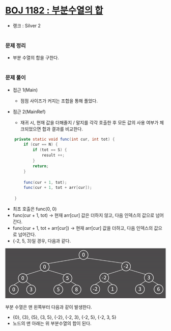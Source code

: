 # [BOJ 1182 : 부분수열의 합](https://www.acmicpc.net/problem/1182)
- 랭크 : Silver 2
  <br><br>

### 문제 정리
- 부분 수열의 합을 구한다.
  <br><br>

### 문제 풀이
- 접근 1(Main)
    - 점점 사이즈가 커지는 조합을 통해 풀었다.

- 점근 2(MainRef)
    - 재귀 시, 현재 값을 더해줄지 / 말지를 각각 호출한 후 모든 값의 사용 여부가 체크되었으면 합과 결과를 비교한다.

````java
    private static void func(int cur, int tot) {
        if (cur == N) {
            if (tot == S) {
                result ++;
            }
            return;
        }

        func(cur + 1, tot);
        func(cur + 1, tot + arr[cur]);

    }
````
- 최초 호출은 func(0, 0)
- func(cur + 1, tot) -> 현재 arr[cur] 값은 더하지 않고, 다음 인덱스의 값으로 넘어간다.
- func(cur + 1, tot + arr[cur]) -> 현재 arr[cur] 값을 더하고, 다음 인덱스의 값으로 넘어간다.
- {-2, 5, 3}일 경우, 다음과 같다.

![img.png](img.png)

부분 수열은 맨 왼쪽부터 다음과 같이 발생한다.
- {0}, {3}, {5}, {3, 5}, {-2}, {-2, 3}, {-2, 5}, {-2, 3, 5} 
- 노드의 맨 아래는 위 부분수열의 합이 된다.
